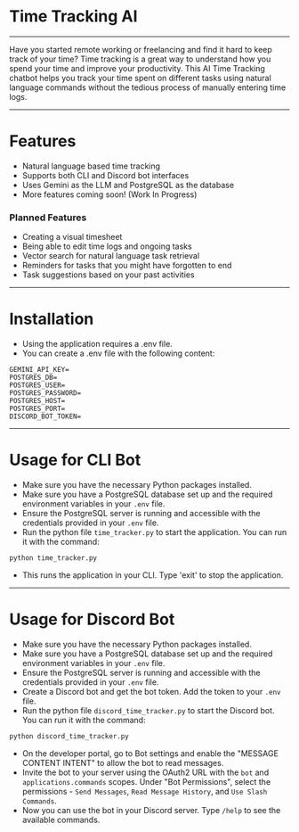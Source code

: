 # Time Tracking AI

---

Have you started remote working or freelancing and find it hard to keep track of your time? Time tracking is a great way to understand how you spend your time and improve your productivity. This AI Time Tracking chatbot helps you track your time spent on different tasks using natural language commands without the tedious process of manually entering time logs.

---

# Features

- Natural language based time tracking
- Supports both CLI and Discord bot interfaces
- Uses Gemini as the LLM and PostgreSQL as the database
- More features coming soon! (Work In Progress)

### Planned Features
- Creating a visual timesheet
- Being able to edit time logs and ongoing tasks
- Vector search for natural language task retrieval
- Reminders for tasks that you might have forgotten to end
- Task suggestions based on your past activities

---

# Installation

- Using the application requires a .env file.
- You can create a .env file with the following content:

```env
GEMINI_API_KEY=
POSTGRES_DB=
POSTGRES_USER=
POSTGRES_PASSWORD=
POSTGRES_HOST=
POSTGRES_PORT=
DISCORD_BOT_TOKEN=
```

---

# Usage for CLI Bot

- Make sure you have the necessary Python packages installed. 
- Make sure you have a PostgreSQL database set up and the required environment variables in your `.env` file.
- Ensure the PostgreSQL server is running and accessible with the credentials provided in your `.env` file.
- Run the python file `time_tracker.py` to start the application. You can run it with the command:
```bash
python time_tracker.py
```
- This runs the application in your CLI. Type 'exit' to stop the application.

---

# Usage for Discord Bot

- Make sure you have the necessary Python packages installed. 
- Make sure you have a PostgreSQL database set up and the required environment variables in your `.env` file.
- Ensure the PostgreSQL server is running and accessible with the credentials provided in your `.env` file.
- Create a Discord bot and get the bot token. Add the token to your `.env` file.
- Run the python file `discord_time_tracker.py` to start the Discord bot. You can run it with the command:
```bash
python discord_time_tracker.py
```
- On the developer portal, go to Bot settings and enable the "MESSAGE CONTENT INTENT" to allow the bot to read messages.
- Invite the bot to your server using the OAuth2 URL with the `bot` and `applications.commands` scopes. Under "Bot Permissions", select the permissions - `Send Messages`, `Read Message History`, and `Use Slash Commands`.
- Now you can use the bot in your Discord server. Type `/help` to see the available commands.